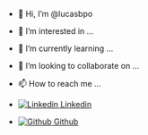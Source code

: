 - 👋 Hi, I’m @lucasbpo
- 👀 I’m interested in ...
- 🌱 I’m currently learning ...
- 💞️ I’m looking to collaborate on ...
- 📫 How to reach me ...

- [![Linkedin](https://i.stack.imgur.com/gVE0j.png) Linkedin](https://www.linkedin.com/lucasbpodias)
- [![Github](https://i.stack.imgur.com/tskMh.png) Github](https://github.com/lucasbpo)
<!---
lucasbpo/lucasbpo is a ✨ special ✨ repository because its `README.md` (this file) appears on your GitHub profile.
You can click the Preview link to take a look at your changes.
--->

